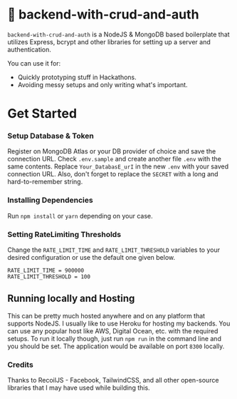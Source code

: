 # 🌙 backend-with-crud-and-auth
``backend-with-crud-and-auth`` is a NodeJS & MongoDB based boilerplate that utilizes Express, bcrypt and other libraries for setting up a server and authentication.

You can use it for:
  - Quickly prototyping stuff in Hackathons.
  - Avoiding messy setups and only writing what's important.

# Get Started

### Setup Database & Token
Register on MongoDB Atlas or your DB provider of choice and save the connection URL. Check ``.env.sample`` and create another file ``.env`` with the same contents. Replace ``Your_DatabasE_urI`` in the new ``.env`` with your saved connection URL. Also, don't forget to replace the ``SECRET`` with a long and hard-to-remember string.


### Installing Dependencies
Run ``npm install`` or ``yarn`` depending on your case.

### Setting RateLimiting Thresholds
Change the ``RATE_LIMIT_TIME`` and ``RATE_LIMIT_THRESHOLD`` variables to your desired configuration or use the default one given below.

```env
RATE_LIMIT_TIME = 900000
RATE_LIMIT_THRESHOLD = 100
```

## Running locally and Hosting
This can be pretty much hosted anywhere and on any platform that supports NodeJS. I usually like to use Heroku for hosting my backends. You can use any popular host like AWS, Digital Ocean, etc. with the required setups. To run it locally though, just run ``npm run`` in the command line and you should be set. The application would be available on port ``8300`` locally.

### Credits
Thanks to RecoilJS - Facebook, TailwindCSS, and all other open-source libraries that I may have used while building this.

